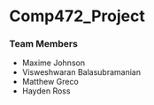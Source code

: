 # Comp472_Project

### Team Members
- Maxime Johnson
- Visweshwaran Balasubramanian
- Matthew Greco
- Hayden Ross
